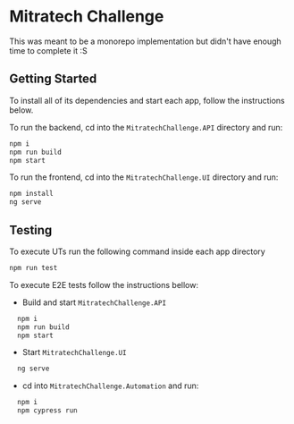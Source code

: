 # Mitratech Challenge

This was meant to be a monorepo implementation but didn't have enough time to complete it :S

## Getting Started

To install all of its dependencies and start each app, follow the instructions below.

To run the backend, cd into the `MitratechChallenge.API` directory and run:

```bash
npm i
npm run build
npm start
```

To run the frontend, cd into the `MitratechChallenge.UI` directory and run:

```bash
npm install
ng serve
```

## Testing

To execute UTs run the following command inside each app directory

```bash
npm run test
```

To execute E2E tests follow the instructions bellow:

- Build and start `MitratechChallenge.API`

```bash
  npm i
  npm run build
  npm start
```

- Start `MitratechChallenge.UI`

```bash
  ng serve
```

- cd into `MitratechChallenge.Automation` and run:

```bash
  npm i
  npm cypress run
```

